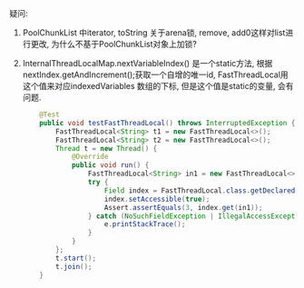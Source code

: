 疑问:

1. PoolChunkList 中iterator, toString 关于arena锁, remove, add0这样对list进行更改, 为什么不基于PoolChunkList对象上加锁?

2. InternalThreadLocalMap.nextVariableIndex() 是一个static方法, 根据nextIndex.getAndIncrement();获取一个自增的唯一id, FastThreadLocal用这个值来对应indexedVariables 数组的下标, 但是这个值是static的变量, 会有问题.

   ```java
       @Test
       public void testFastThreadLocal() throws InterruptedException {
           FastThreadLocal<String> t1 = new FastThreadLocal<>();
           FastThreadLocal<String> t2 = new FastThreadLocal<>();
           Thread t = new Thread() {
               @Override
               public void run() {
                   FastThreadLocal<String> in1 = new FastThreadLocal<>();
                   try {
                       Field index = FastThreadLocal.class.getDeclaredField("index");
                       index.setAccessible(true);
                       Assert.assertEquals(3, index.get(in1));
                   } catch (NoSuchFieldException | IllegalAccessException e) {
                       e.printStackTrace();
                   }
               }
           };
           t.start();
           t.join();
       }
   ```

   

